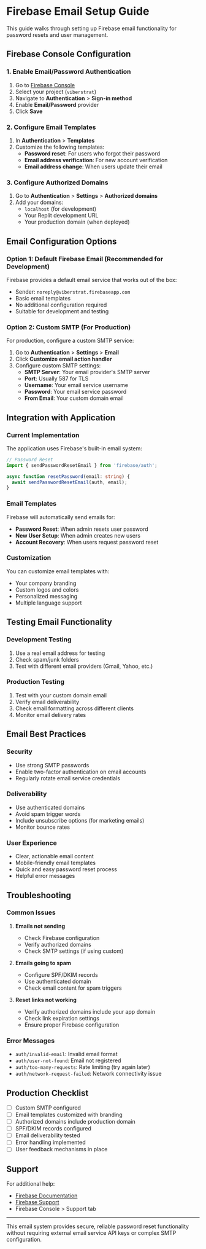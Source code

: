# Firebase Email Setup Guide

This guide walks through setting up Firebase email functionality for password resets and user management.

## Firebase Console Configuration

### 1. Enable Email/Password Authentication

1. Go to [Firebase Console](https://console.firebase.google.com/)
2. Select your project (`viberstrat`)
3. Navigate to **Authentication** > **Sign-in method**
4. Enable **Email/Password** provider
5. Click **Save**

### 2. Configure Email Templates

1. In **Authentication** > **Templates**
2. Customize the following templates:
   - **Password reset**: For users who forgot their password
   - **Email address verification**: For new account verification
   - **Email address change**: When users update their email

### 3. Configure Authorized Domains

1. Go to **Authentication** > **Settings** > **Authorized domains**
2. Add your domains:
   - `localhost` (for development)
   - Your Replit development URL
   - Your production domain (when deployed)

## Email Configuration Options

### Option 1: Default Firebase Email (Recommended for Development)

Firebase provides a default email service that works out of the box:
- Sender: `noreply@viberstrat.firebaseapp.com`
- Basic email templates
- No additional configuration required
- Suitable for development and testing

### Option 2: Custom SMTP (For Production)

For production, configure a custom SMTP service:

1. Go to **Authentication** > **Settings** > **Email**
2. Click **Customize email action handler**
3. Configure custom SMTP settings:
   - **SMTP Server**: Your email provider's SMTP server
   - **Port**: Usually 587 for TLS
   - **Username**: Your email service username
   - **Password**: Your email service password
   - **From Email**: Your custom domain email

## Integration with Application

### Current Implementation

The application uses Firebase's built-in email system:

```typescript
// Password Reset
import { sendPasswordResetEmail } from 'firebase/auth';

async function resetPassword(email: string) {
  await sendPasswordResetEmail(auth, email);
}
```

### Email Templates

Firebase will automatically send emails for:
- **Password Reset**: When admin resets user password
- **New User Setup**: When admin creates new users
- **Account Recovery**: When users request password reset

### Customization

You can customize email templates with:
- Your company branding
- Custom logos and colors
- Personalized messaging
- Multiple language support

## Testing Email Functionality

### Development Testing

1. Use a real email address for testing
2. Check spam/junk folders
3. Test with different email providers (Gmail, Yahoo, etc.)

### Production Testing

1. Test with your custom domain email
2. Verify email deliverability
3. Check email formatting across different clients
4. Monitor email delivery rates

## Email Best Practices

### Security
- Use strong SMTP passwords
- Enable two-factor authentication on email accounts
- Regularly rotate email service credentials

### Deliverability
- Use authenticated domains
- Avoid spam trigger words
- Include unsubscribe options (for marketing emails)
- Monitor bounce rates

### User Experience
- Clear, actionable email content
- Mobile-friendly email templates
- Quick and easy password reset process
- Helpful error messages

## Troubleshooting

### Common Issues

1. **Emails not sending**
   - Check Firebase configuration
   - Verify authorized domains
   - Check SMTP settings (if using custom)

2. **Emails going to spam**
   - Configure SPF/DKIM records
   - Use authenticated domain
   - Check email content for spam triggers

3. **Reset links not working**
   - Verify authorized domains include your app domain
   - Check link expiration settings
   - Ensure proper Firebase configuration

### Error Messages

- `auth/invalid-email`: Invalid email format
- `auth/user-not-found`: Email not registered
- `auth/too-many-requests`: Rate limiting (try again later)
- `auth/network-request-failed`: Network connectivity issue

## Production Checklist

- [ ] Custom SMTP configured
- [ ] Email templates customized with branding
- [ ] Authorized domains include production domain
- [ ] SPF/DKIM records configured
- [ ] Email deliverability tested
- [ ] Error handling implemented
- [ ] User feedback mechanisms in place

## Support

For additional help:
- [Firebase Documentation](https://firebase.google.com/docs/auth/web/manage-users)
- [Firebase Support](https://firebase.google.com/support)
- Firebase Console > Support tab

---

This email system provides secure, reliable password reset functionality without requiring external email service API keys or complex SMTP configuration.